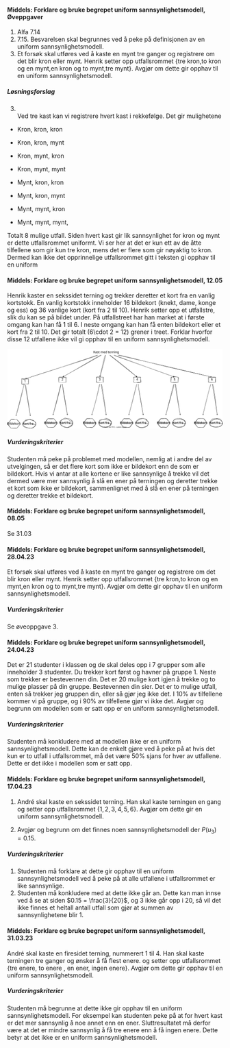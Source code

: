 
#### Middels: Forklare og bruke begrepet uniform sannsynlighetsmodell,  Øveppgaver

1. Alfa 7.14
2. 7.15. Besvarelsen skal begrunnes ved å peke på definisjonen av en
    uniform sannsynlighetsmodell.
3. Et forsøk skal utføres ved å kaste en mynt tre ganger og registrere om det blir kron eller mynt. Henrik setter opp utfallsrommet {tre kron,to kron og en mynt,en kron og to mynt,tre mynt}. Avgjør om dette gir opphav til en uniform sannsynlighetsmodell.

##### Løsningsforslag

3. \
Ved tre kast kan vi registrere hvert kast i rekkefølge. Det gir
mulighetene

- Kron, kron, kron

- Kron, kron, mynt

- Kron, mynt, kron

- Kron, mynt, mynt

- Mynt, kron, kron

- Mynt, kron, mynt

- Mynt, mynt, kron

- Mynt, mynt, mynt,

Totalt 8 mulige utfall. Siden hvert kast gir lik sannsynlighet for kron
og mynt er dette utfallsrommet uniformt. Vi ser her at det er kun ett av de åtte tilfellene som gir kun tre kron, mens det er flere som gir nøyaktig to kron. Dermed kan ikke det opprinnelige utfallsrommet gitt i teksten gi opphav til en uniform


#### Middels: Forklare og bruke begrepet uniform sannsynlighetsmodell,  12.05

Henrik kaster en sekssidet terning og trekker deretter et kort fra en vanlig kortstokk. En vanlig kortstokk inneholder 16 bildekort (knekt, dame, konge og ess) og 36 vanlige kort (kort fra 2 til 10). Henrik setter opp et utfallstre, slik du kan se på bildet under. På utfallstreet har han market at i første omgang kan han få 1 til 6. I neste omgang kan han få enten bildekort eller et kort fra 2 til 10. Det gir totalt \(6\cdot 2 = 12\) grener i treet. Forklar hvorfor disse 12 utfallene ikke vil gi opphav til en uniform sannsynlighetsmodell.

![](https://raw.githubusercontent.com/Andremartiny/MA-173/main/img/sannsyn/uniform1205sannsyn.svg)

##### Vurderingskriterier

Studenten må peke på problemet med modellen, nemlig at i andre del av utvelgingen, så er det flere kort som ikke er bildekort enn de som er bildekort. Hvis vi antar at alle kortene er like sannsynlige å trekke vil det dermed være mer sannsynlig å slå en ener på terningen og deretter trekke et kort som ikke er bildekort, sammenlignet med å slå en ener på terningen og deretter trekke et bildekort.


#### Middels: Forklare og bruke begrepet uniform sannsynlighetsmodell,  08.05

Se 31.03


#### Middels: Forklare og bruke begrepet uniform sannsynlighetsmodell,  28.04.23

Et forsøk skal utføres ved å kaste en mynt tre ganger og registrere om det blir kron eller mynt. Henrik setter opp utfallsrommet {tre kron,to kron og en mynt,en kron og to mynt,tre mynt}. Avgjør om dette gir opphav til en uniform sannsynlighetsmodell.

##### Vurderingskriterier

Se øveoppgave 3.


#### Middels: Forklare og bruke begrepet uniform sannsynlighetsmodell,  24.04.23

Det er 21 studenter i klassen og de skal deles opp i 7 grupper som alle inneholder 3 studenter. Du trekker kort først og havner på gruppe 1. Neste som trekker er bestevennen din. Det er 20 mulige kort igjen å trekke og to mulige plasser på din gruppe. Bestevennen din sier. Det er to mulige utfall, enten så trekker jeg gruppen din, eller så gjør jeg ikke det. I 10% av tilfellene kommer vi på gruppe, og i 90% av tilfellene gjør vi ikke det. Avgjør og begrunn om modellen som er satt opp er en uniform sannsynlighetsmodell.

##### Vurderingskriterier

Studenten må konkludere med at modellen ikke er en uniform sannsynlighetsmodell. Dette kan de enkelt gjøre ved å peke på at hvis det kun er to utfall i utfallsrommet, må det være $50\%$ sjans for hver av utfallene. Dette er det ikke i modellen som er satt opp.


#### Middels: Forklare og bruke begrepet uniform sannsynlighetsmodell,  17.04.23

1. André skal kaste en sekssidet terning. Han skal kaste terningen en gang og setter opp utfallsrommet $\{1, 2, 3, 4, 5, 6\}$. Avgjør om dette gir en uniform sannsynlighetsmodell.

2. Avgjør og begrunn om det finnes noen sannsynlighetsmodell der $P(u_3) = 0.15$.

##### Vurderingskriterier

1. Studenten må forklare at dette gir opphav til en uniform sannsynlighetsmodell ved å peke på at alle utfallene i utfallsrommet er like sannsynlige.
2. Studenten må konkludere med at dette ikke går an. Dette kan man innse ved å se at siden $0.15 = \frac{3}{20}$, og $3$ ikke går opp i $20$, så vil det ikke finnes et heltall antall utfall som gjør at summen av sannsynlighetene blir $1$.


#### Middels: Forklare og bruke begrepet uniform sannsynlighetsmodell,  31.03.23

André skal kaste en firesidet terning, nummerert 1 til 4. Han skal kaste terningen tre ganger og ønsker å få flest enere. og setter opp utfallsrommet {tre enere, to enere , en ener, ingen enere}. Avgjør om dette gir opphav til en uniform sannsynlighetsmodell.

##### Vurderingskriterier

Studenten må begrunne at dette ikke gir opphav til en uniform sannsynlighetsmodell. For eksempel kan studenten peke på at for hvert kast er det mer sannsynlig å noe annet enn en ener. Sluttresultatet må derfor være at det er mindre sannsynlig å få tre enere enn å få ingen enere. Dette betyr at det ikke er en uniform sannsynlighetsmodell.

